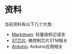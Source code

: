 # 资料

当前资料有以下几个大类:

- [Markdown](markdown): 轻量级标记语言
- [ST芯片](ST): 微控制芯片STM相关
- [Arduino](arduino): Arduino应用相关
